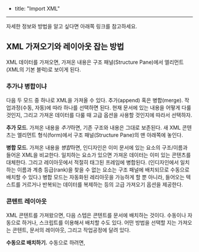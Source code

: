 - title: "Import XML"

------

자세한 정보와 방법을 알고 싶다면 아래쪽 링크를 참고하세요.


## XML 가져오기와 레이아웃 잡는 방법 

XML 데이터를 가져오면, 가져온 내용은 구조 패널(Structure Pane)에서 엘리먼트(XML의 기본 블럭)로 보이게 된다.


### 추가냐 병합이냐

다음 두 모드 중 하나로 XML을 가져올 수 있다. 추가(append) 혹은 병합(merge). 작업과정(수동, 자동)에 따라 하나를 선택하면 된다. 현재 문서에 있는 내용을 어떻게 다룰 것인지, 그리고 가져온 데이터를 다룰 때 고급 옵션을 사용할 것인지에 따라서 선택하자.

**추가 모드**. 가져온 내용을 *추가*하면, 기존 구조와 내용은 그대로 보존된다. 새 XML 콘텐츠는 엘리먼트 형식(form)에서 구조 패널(Structure Pane)의 맨 아래쪽에 놓인다.

**병합 모드**. 가져온 내용을 *병합*하면, 인디자인은 이미 문서에 있는 요소의 구조/이름과 들어온 XML을 비교한다. 일치하는 요소가 있으면 가져온 데이터는 이미 있는 콘텐츠를 대체한다. 그리고 레이아웃에서 적절히 태그된 프레임에 병합된다. (인디자인에서 일치하는 이름과 계층 등급(rank)을 찾을 수 없는 요소는 구조 패널에 배치되므로 수동으로 배치할 수 있다.) 병합 모드는 자동화된 레리아웃을 가능하게 할 뿐 아니라, 들어오는 텍스트를 거르거나 반복되는 데이터를 복제하는 등의 고급 가져오기 옵션을 제공한다. 


### 콘텐트 레이아웃

XML 콘텐트를 가져왔으면, 다음 스텝은 콘텐트를 문서에 배치하는 것이다. 수동이나 자동으로 하거나, 스크립트를 이용해서 배치할 수도 있다. 어떤 방법을 선택할 지는 가져오는 콘텐트, 문서의 레이아웃, 그리고 작업공정에 달려 있다. 

**수동으로 배치하기.** 수동으로 하려면, 

